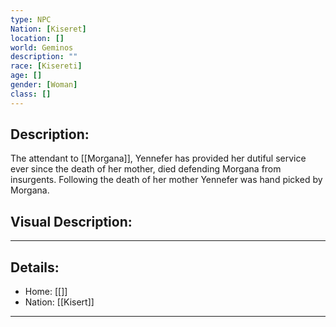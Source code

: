 ```yaml
---
type: NPC
Nation: [Kiseret]
location: []
world: Geminos
description: ""
race: [Kisereti]
age: []
gender: [Woman]
class: []
---
```


## Description:

The attendant to [[Morgana]], Yennefer has provided her dutiful service ever since the death of her mother, died defending Morgana from insurgents. Following the death of her mother Yennefer was hand picked by Morgana.


## Visual Description:

---
## Details:
- Home: [[]]
- Nation: [[Kisert]]

---


